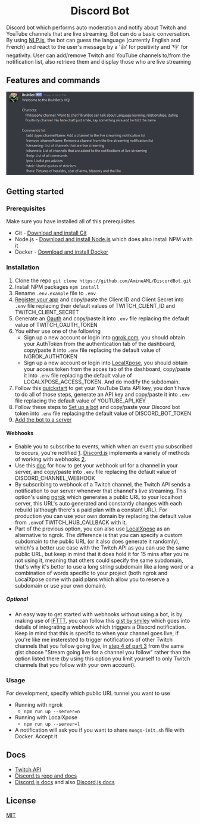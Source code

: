 <h1 align="center">Discord Bot</h1>

Discord bot which performs auto moderation and notify about Twitch and YouTube channels that are live streaming. Bot can do a basic conversation. By using [NLP.js](https://github.com/axa-group/nlp.js), the bot can guess the language (currently English and French) and react to the user's message by a '👍' for positivity and '👎' for negativity. User can add/remove Twitch and YouTube channels to/from the notification list, also retrieve them and display those who are live streaming

## Features and commands
<img src="bot\assets\pictures\Bot.png">

## Getting started

### Prerequisites
Make sure you have installed all of this prerequisites
- Git - [Download and install Git](https://git-scm.com/downloads)
- Node.js - [Download and install Node.js](https://nodejs.org/en/download/) which does also install NPM with it
- Docker - [Download and install Docker](https://www.docker.com/get-started)


### Installation
1. Clone the repo ```git clone https://github.com/AmineAML/DiscordBot.git```
2. Install NPM packages ```npm install```
3. Rename `.env.example` file to `.env`
4. [Register your app](https://dev.twitch.tv/console/apps) and copy/paste the Client ID and Client Secret into `.env` file replacing their default values of TWITCH_CLIENT_ID and TWITCH_CLIENT_SECRET
5. Generate an [Oauth]((http://twitchapps.com/tmi/)) and copy/paste it into `.env` file replacing the default value of TWITCH_OAUTH_TOKEN
6. You either use one of the following
    - Sign up a new account or login into [ngrok.com](https://ngrok.com/), you should obtain your AuthToken from the authentication tab of the dashboard, copy/paste it into `.env` file replacing the default value of NGROK_AUTHTOKEN
    - Sign up a new account or login into [LocalXpose](https://localxpose.io/), you should obtain your access token from the acces tab of the dashboard, copy/paste it into `.env` file replacing the default value of LOCALXPOSE_ACCESS_TOKEN. And do modify the subdomain.
7. Follow this [quickstart](https://developers.google.com/youtube/v3/quickstart/nodejs) to get your YouTube Data API key, you don't have to do all of those steps, generate an API key and copy/paste it into `.env` file replacing the default value of YOUTUBE_API_KEY
8. Follow these steps to [Set up a bot](https://discordjs.guide/preparations/setting-up-a-bot-application.html) and copy/paste your Discord bot token into `.env` file replacing the default value of DISCORD_BOT_TOKEN
9. [Add the bot to a server](https://discordjs.guide/preparations/adding-your-bot-to-servers.html)

#### Webhooks
- Enable you to subscribe to events, which when an event you subscribed to occurs, you're notified [1](https://dev.twitch.tv/docs/api/webhooks-guide#introduction). [Discord.js](https://discord.js.org/) implements a variety of methods of working with webhooks [2](https://discordjs.guide/popular-topics/webhooks.html#webhooks). 
- Use this [doc](https://discordjs.guide/popular-topics/webhooks.html#creating-webhooks-through-server-settings) for how to get your webhook url for a channel in your server, and copy/paste into `.env` file replacing the default value of DISCORD_CHANNEL_WEBHOOK
- By subscribing to webhook of a Twitch channel, the Twitch API sends a notification to our server whenever that channel's live streaming. This option's using [ngrok](https://ngrok.com/) which generates a public URL to your localhost server, this URL's auto generated and constantly changes with each rebuild (although there's a paid plan with a constant URL). For production you can use your own domain by replacing the default value from `.env`of TWITCH_HUB_CALLBACK with it.
- Part of the previous option, you can also use [LocalXpose](https://localxpose.io/) as an alternative to ngrok. The difference is that you can specify a custom subdomain to the public URL (or it also does generate it randomly), which's a better use case with the Twitch API as you can use the same public URL, but keep in mind that it does hold it for 15 mins after you're not using it, meaning that others could specify the same subdomain, that's why it's better to use a long string subdomain like a long word or a combination of words specific to your project (both ngrok and LocalXpose come with paid plans which allow you to reserve a subdomain or use your own domain).

##### Optional
- An easy way to get started with webhooks without using a bot, is by making use of [IFTTT](https://ifttt.com), you can follow this [gist by smiley](https://gist.github.com/smiley/78c1c2a57d17a179a978a1438b389710) which goes into details of integrating a webhook which triggers a Disocrd notification. Keep in mind that this is specific to when your channel goes live, if you're like me insterested to trigger notifications of other Twitch channels that you follow going live, in [step 4 of part 3](https://gist.github.com/smiley/78c1c2a57d17a179a978a1438b389710#part-3---create-a-new-ifttt-appletrecipe) from the same gist choose "Stream going live for a channel you follow" rather than the option listed there (by using this option you limit yourself to only Twitch channels that you follow with your own account).

### Usage
For development, specify which public URL tunnel you want to use
* Running with ngrok
    - ```npm run up --server=n```
* Running with LocalXpose
    - ```npm run up --server=l```
* A notification will ask you if you want to share `mongo-init.sh` file with Docker. Accept it

## Docs
- [Twitch API](https://dev.twitch.tv/docs/)
- [Discord.ts repo and docs](https://github.com/OwenCalvin/discord.ts)
- [Discord.js docs](https://discordjs.guide/#before-you-begin) and also [Discord.js docs](https://discord.js.org/#/docs/main/stable/general/welcome)

## License
[MIT](https://github.com/AmineAML/DiscordBot/blob/main/LICENSE)